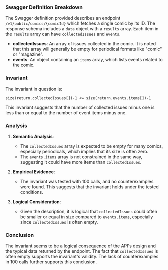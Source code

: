 ### Swagger Definition Breakdown

The Swagger definition provided describes an endpoint `/v1/public/comics/{comicId}` which fetches a single comic by its ID. The response schema includes a `data` object with a `results` array. Each item in the `results` array can have `collectedIssues` and `events`.

- **collectedIssues**: An array of issues collected in the comic. It is noted that this array will generally be empty for periodical formats like "comic" or "magazine".
- **events**: An object containing an `items` array, which lists events related to the comic.

### Invariant

The invariant in question is:

`size(return.collectedIssues[])-1 <= size(return.events.items[])-1`

This invariant suggests that the number of collected issues minus one is less than or equal to the number of event items minus one.

### Analysis

1. **Semantic Analysis**:
   - The `collectedIssues` array is expected to be empty for many comics, especially periodicals, which implies that its size is often zero.
   - The `events.items` array is not constrained in the same way, suggesting it could have more items than `collectedIssues`.

2. **Empirical Evidence**:
   - The invariant was tested with 100 calls, and no counterexamples were found. This suggests that the invariant holds under the tested conditions.

3. **Logical Consideration**:
   - Given the description, it is logical that `collectedIssues` could often be smaller or equal in size compared to `events.items`, especially since `collectedIssues` is often empty.

### Conclusion

The invariant seems to be a logical consequence of the API's design and the typical data returned by the endpoint. The fact that `collectedIssues` is often empty supports the invariant's validity. The lack of counterexamples in 100 calls further supports this conclusion.
